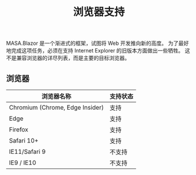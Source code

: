 ﻿---
order: 1
title: 浏览器支持
---

MASA.Blazor 是一个渐进式的框架，试图将 Web 开发推向新的高度。 为了最好地完成这项任务，必须在支持 Internet Explorer 的旧版本方面做出一些牺牲。 这不是兼容浏览器的详尽列表，而是主要的目标浏览器。


## 浏览器

<div class="overflow-hidden mb-4 m-sheet m-sheet--outlined theme--light rounded">
	<div class="m-data-table theme--light">
		<div class="m-data-table__wrapper">
			<table>
				<thead>
					<tr>
						<th>浏览器名称</th>
						<th>支持状态</th>
					</tr>
				</thead> 
				<tbody>
					<tr>
						<td>Chromium (Chrome, Edge Insider)</td> 
						<td>支持</td>
					</tr>
					<tr>
						<td>Edge</td> 
						<td>支持</td>
					</tr> 
					<tr>
						<td>Firefox</td> 
						<td>支持</td>
					</tr>
					<tr>
						<td>Safari 10+</td> 
						<td>支持</td>
					</tr>
					<tr>
						<td>IE11/Safari 9</td>
						<td>不支持</td>
					</tr> 
					<tr>
						<td>IE9 / IE10</td> 
						<td>不支持</td>
					</tr>
				</tbody>
			</table>
		</div>
	</div>
</div>